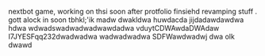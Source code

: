 nextbot game, working on thsi soon after protfolio finsiehd revamping stuff
.
gott alock in soon tbhkl;'ik
madw
dwakldwa
huwdacda
jijdadawdawdwa hdwa
wdwadswadwadwadwawdadwa
vduytCDWAwdaDWAdaw
I7JYESFqq232dwadwadwa
wadwadwadwa
SDFWawdwadwj
dwa
olk
dwawd
